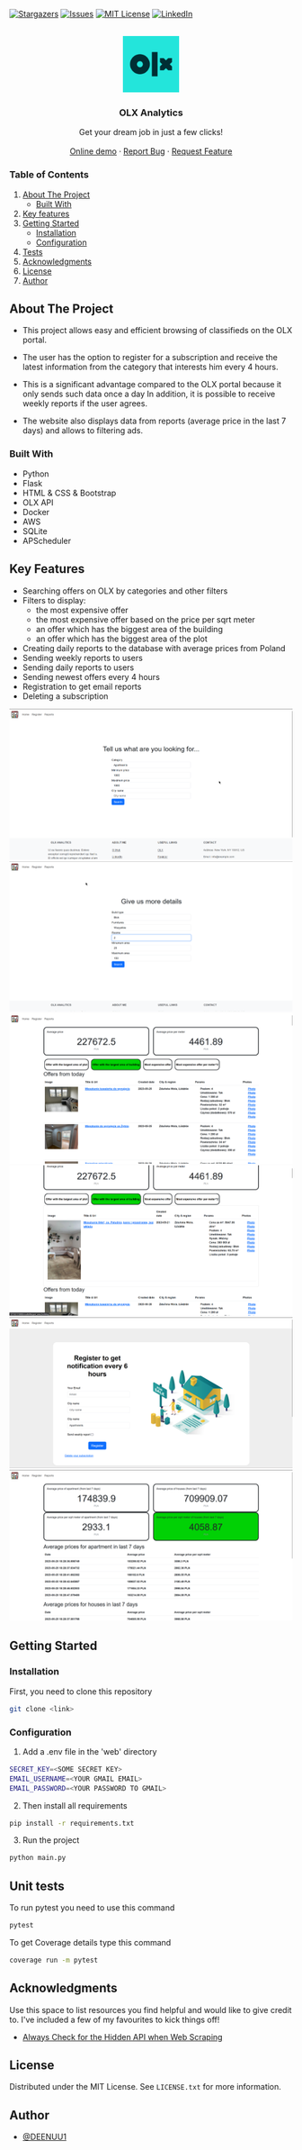 [![Stargazers][stars-shield]][stars-url]
[![Issues][issues-shield]][issues-url]
[![MIT License][license-shield]][license-url]
[![LinkedIn][linkedin-shield]][linkedin-url]




<br />
<div align="center">
  <a href="https://github.com/DEENUU1/">
    <img src="images/olxicon.png" alt="Logo" width="100" height="100">
  </a>

  <h3 align="center">OLX Analytics</h3>

  <p align="center">
    Get your dream job in just a few clicks!
    <br />
    <br />
    <a href="http://18.194.184.98:5000/">Online demo</a>
    ·
    <a href="https://github.com/DEENUU1/OLX-Analytics/issues">Report Bug</a>
    ·
    <a href="https://github.com/DEENUU1/OLX-Analytics/issues">Request Feature</a>
  </p>
</div>



<!-- TABLE OF CONTENTS -->

### Table of Contents
  <ol>
    <li>
      <a href="#about-the-project">About The Project</a>
      <ul>
        <li><a href="#built-with">Built With</a></li>
      </ul>
    </li>
    <li><a href="#key-features">Key features</a></li>
    <li>
      <a href="#getting-started">Getting Started</a>
      <ul>
        <li><a href="#installation">Installation</a></li>
        <li><a href="#configuration">Configuration</a></li>
      </ul>
    </li>
    <li><a href="#unit-tests">Tests</a></li>
    <li><a href="#acknowledgments">Acknowledgments</a></li>
    <li><a href="#license">License</a></li>
    <li><a href="#author">Author</a></li>
  </ol>

<!-- ABOUT THE PROJECT -->
## About The Project

- This project allows easy and efficient browsing of classifieds on the OLX portal. 

- The user has the option to register for a subscription and receive the latest information from the category that interests him every 4 hours. 

- This is a significant advantage compared to the OLX portal because it only sends such data once a day In addition, it is possible to receive weekly reports if the user agrees. 

- The website also displays data from reports (average price in the last 7 days) and allows to filtering ads.

### Built With
- Python
- Flask
- HTML & CSS & Bootstrap
- OLX API 
- Docker
- AWS
- SQLite
- APScheduler

## Key Features
  - Searching offers on OLX by categories and other filters
  - Filters to display:
    - the most expensive offer
    - the most expensive offer based on the price per sqrt meter
    - an offer which has the biggest area of the building
    - an offer which has the biggest area of the plot
  - Creating daily reports to the database with average prices from Poland
  - Sending weekly reports to users
  - Sending daily reports to users
  - Sending newest offers every 4 hours
  - Registration to get email reports
  - Deleting a subscription


<img src="images/home.png" alt="home">
<img src="images/search.png" alt="search">
<img src="images/result.png" alt="result">
<img src="images/result2.png" alt="result-2">
<img src="images/register.png" alt="register">
<img src="images/report.png" alt="report">



<!-- GETTING STARTED -->
## Getting Started

### Installation


First, you need to clone this repository
```bash
git clone <link>
```

### Configuration
1. Add a .env file in the 'web' directory
```bash
SECRET_KEY=<SOME SECRET KEY>
EMAIL_USERNAME=<YOUR GMAIL EMAIL>
EMAIL_PASSWORD=<YOUR PASSWORD TO GMAIL>
````
2. Then install all requirements
```bash
pip install -r requirements.txt
```
3. Run the project
```bash
python main.py
```

## Unit tests
To run pytest you need to use this command
```bash
pytest
```

To get Coverage details type this command
```bash
coverage run -m pytest
```



<!-- ACKNOWLEDGMENTS -->
## Acknowledgments

Use this space to list resources you find helpful and would like to give credit to. I've included a few of my favourites to kick things off!

* [Always Check for the Hidden API when Web Scraping](https://www.youtube.com/watch?v=DqtlR0y0suo)


<!-- LICENSE -->
## License

Distributed under the MIT License. See `LICENSE.txt` for more information.


## Author

- [@DEENUU1](https://www.github.com/DEENUU1)


<!-- MARKDOWN LINKS & IMAGES -->
<!-- https://www.markdownguide.org/basic-syntax/#reference-style-links -->
[contributors-shield]: https://img.shields.io/github/contributors/DEENUU1/OLX-Analytics.svg?style=for-the-badge
[contributors-url]: https://github.com/DEENUU1/OLX-Analytics/graphs/contributors
[forks-shield]: https://img.shields.io/github/forks/DEENUU1/OLX-Analytics.svg?style=for-the-badge
[forks-url]: https://github.com/DEENUU1/OLX-Analytics/network/members
[stars-shield]: https://img.shields.io/github/stars/DEENUU1/OLX-Analytics.svg?style=for-the-badge
[stars-url]: https://github.com/DEENUU1/OLX-Analytics/stargazers
[issues-shield]: https://img.shields.io/github/issues/DEENUU1/OLX-Analytics.svg?style=for-the-badge
[issues-url]: https://github.com/DEENUU1/OLX-Analytics/issues
[license-shield]: https://img.shields.io/github/license/DEENUU1/OLX-Analytics.svg?style=for-the-badge
[license-url]: https://github.com/DEENUU1/OLX-Analytics/blob/main/LICENSE
[linkedin-shield]: https://img.shields.io/badge/-LinkedIn-black.svg?style=for-the-badge&logo=linkedin&colorB=555
[linkedin-url]: https://www.linkedin.com/in/kacper-wlodarczyk/
